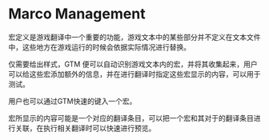 # Marco Management

宏定义是游戏翻译中一个重要的功能，游戏文本中的某些部分并不定义在文本文件中，这些地方在游戏运行的时候会依据实际情况进行替换。

仅需要给出样式，GTM 便可以自动识别游戏文本内的宏，并将其收集起来，用户可以给这些宏添加额外的信息，并在进行翻译时指定这些宏显示的内容，可以用于测试。

用户也可以通过GTM快速的键入一个宏。

宏所显示的内容可能是一个对应的翻译条目，可以把一个宏和其对于的翻译条目进行关联，在执行相关翻译时可以快速进行预览。